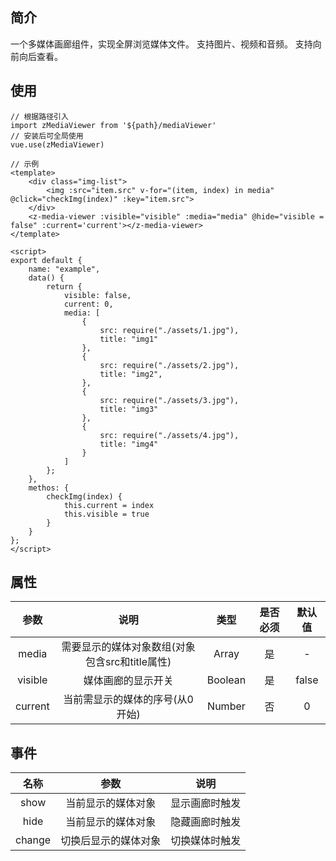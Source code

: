 ## 简介
一个多媒体画廊组件，实现全屏浏览媒体文件。
支持图片、视频和音频。
支持向前向后查看。

## 使用
~~~
// 根据路径引入
import zMediaViewer from '${path}/mediaViewer'
// 安装后可全局使用
vue.use(zMediaViewer)

// 示例
<template>
    <div class="img-list">
        <img :src="item.src" v-for="(item, index) in media" @click="checkImg(index)" :key="item.src">
    </div>
    <z-media-viewer :visible="visible" :media="media" @hide="visible = false" :current='current'></z-media-viewer>
</template>

<script>
export default {
    name: "example",
    data() {
        return {
            visible: false,
            current: 0,
            media: [
                {
                    src: require("./assets/1.jpg"),
                    title: "img1"
                },
                {
                    src: require("./assets/2.jpg"),
                    title: "img2",
                },
                {
                    src: require("./assets/3.jpg"),
                    title: "img3"
                },
                {
                    src: require("./assets/4.jpg"),
                    title: "img4"
                }
            ]
        };
    },
    methos: {
        checkImg(index) {
            this.current = index
            this.visible = true
        }
    }
};
</script>
~~~

## 属性
|参数|说明|类型|是否必须|默认值|
|:---:|:---:|:---:|:---:|:---:|
|media|需要显示的媒体对象数组(对象包含src和title属性)|Array|是|-|
|visible|媒体画廊的显示开关|Boolean|是|false|
|current|当前需显示的媒体的序号(从0开始)|Number|否|0|


## 事件
|名称|参数|说明|
|:---:|:---:|:---:|
|show|当前显示的媒体对象|显示画廊时触发|
|hide|当前显示的媒体对象|隐藏画廊时触发|
|change|切换后显示的媒体对象|切换媒体时触发|